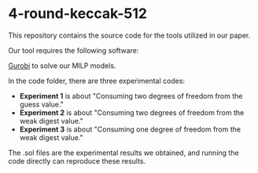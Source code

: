 # 4-round-keccak-512

This repository contains the source code for the tools utilized in our paper.

Our tool requires the following software:

[Gurobi](https://www.gurobi.com/) to solve our MILP models.

In the code folder, there are three experimental codes:

- **Experiment 1** is about "Consuming two degrees of freedom from the guess value."
- **Experiment 2** is about "Consuming two degrees of freedom from the weak digest value."
- **Experiment 3** is about "Consuming one degree of freedom from the weak digest value."

The .sol files are the experimental results we obtained, and running the code directly can reproduce these results.


